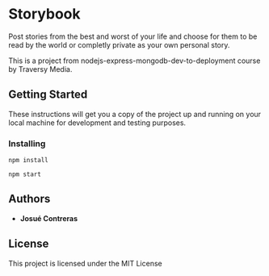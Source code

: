 # Storybook

Post stories from the best and worst of your life and choose for them to be read by the world or completly private as your own personal story.

This is a project from nodejs-express-mongodb-dev-to-deployment course by Traversy Media.

## Getting Started

These instructions will get you a copy of the project up and running on your local machine for development and testing purposes.

### Installing

```
npm install
```

```
npm start
```

## Authors

- **Josué Contreras**

## License

This project is licensed under the MIT License
